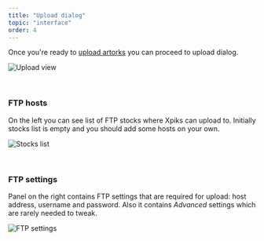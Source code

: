 ```yaml
---
title: "Upload dialog"
topic: "interface"
order: 4
---
```


Once you're ready to <a href="{{site.url}}/tutorials/intro-uploading/">upload artorks</a> you can proceed to upload dialog.

<p>
  <img alt="Upload view" src="{{site.url}}/images/tutorials/interface/upload.png" class="small-12 large-12" />
</p>

<br />

<h3>FTP hosts</h3>

On the left you can see list of FTP stocks where Xpiks can upload to. Initially stocks list is empty and you should add some hosts on your own.

<p>
  <img alt="Stocks list" src="{{site.url}}/images/tutorials/interface/upload-stocks.png" class="small-12 large-12" />
</p>

<br />

<h3>FTP settings</h3>

Panel on the right contains FTP settings that are required for upload: host address, username and password. Also it contains _Advanced_ settings which are rarely needed to tweak.

<p>
  <img alt="FTP settings" src="{{site.url}}/images/tutorials/interface/upload-settings.png" class="small-12 large-12" />
</p>


